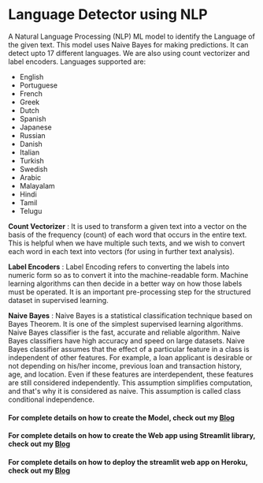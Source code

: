 # Language Detector using NLP
A Natural Language Processing (NLP) ML model to identify the Language of the given text. This model uses Naive Bayes for making predictions. It can detect upto 17 different languages. We are also using count vectorizer and label encoders.
Languages supported are:
- English
- Portuguese
- French
- Greek
- Dutch
- Spanish
- Japanese
- Russian
- Danish
- Italian
- Turkish
- Swedish
- Arabic
- Malayalam
- Hindi
- Tamil
- Telugu

**Count Vectorizer** : It is used to transform a given text into a vector on the basis of the frequency (count) of each word that occurs in the entire text. This is helpful when we have multiple such texts, and we wish to convert each word in each text into vectors (for using in further text analysis).

**Label Encoders** : Label Encoding refers to converting the labels into numeric form so as to convert it into the machine-readable form. Machine learning algorithms can then decide in a better way on how those labels must be operated. It is an important pre-processing step for the structured dataset in supervised learning.

**Naive Bayes** : Naive Bayes is a statistical classification technique based on Bayes Theorem. It is one of the simplest supervised learning algorithms. Naive Bayes classifier is the fast, accurate and reliable algorithm. Naive Bayes classifiers have high accuracy and speed on large datasets.
Naive Bayes classifier assumes that the effect of a particular feature in a class is independent of other features. For example, a loan applicant is desirable or not depending on his/her income, previous loan and transaction history, age, and location. Even if these features are interdependent, these features are still considered independently. This assumption simplifies computation, and that's why it is considered as naive. This assumption is called class conditional independence.


#### For complete details on how to create the Model, check out my [Blog](https://sharadmittal.hashnode.dev/language-detector-using-nlp)

#### For complete details on how to create the Web app using Streamlit library, check out my [Blog](https://sharadmittal.hashnode.dev/creating-a-web-app-of-a-ml-model-using-streamlitp)

#### For complete details on how to deploy the streamlit web app on Heroku, check out my [Blog](https://sharadmittal.hashnode.dev/language-detector-using-nlp)
